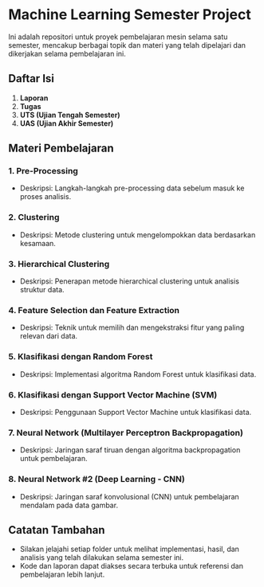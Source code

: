 # Machine Learning Semester Project

Ini adalah repositori untuk proyek pembelajaran mesin selama satu semester, mencakup berbagai topik dan materi yang telah dipelajari dan dikerjakan selama pembelajaran ini.

## Daftar Isi

1. **Laporan**
2. **Tugas**
3. **UTS (Ujian Tengah Semester)**
4. **UAS (Ujian Akhir Semester)**

## Materi Pembelajaran

### 1. Pre-Processing
- Deskripsi: Langkah-langkah pre-processing data sebelum masuk ke proses analisis.

### 2. Clustering
- Deskripsi: Metode clustering untuk mengelompokkan data berdasarkan kesamaan.

### 3. Hierarchical Clustering
- Deskripsi: Penerapan metode hierarchical clustering untuk analisis struktur data.

### 4. Feature Selection dan Feature Extraction
- Deskripsi: Teknik untuk memilih dan mengekstraksi fitur yang paling relevan dari data.

### 5. Klasifikasi dengan Random Forest
- Deskripsi: Implementasi algoritma Random Forest untuk klasifikasi data.

### 6. Klasifikasi dengan Support Vector Machine (SVM)
- Deskripsi: Penggunaan Support Vector Machine untuk klasifikasi data.

### 7. Neural Network (Multilayer Perceptron Backpropagation)
- Deskripsi: Jaringan saraf tiruan dengan algoritma backpropagation untuk pembelajaran.

### 8. Neural Network #2 (Deep Learning - CNN)
- Deskripsi: Jaringan saraf konvolusional (CNN) untuk pembelajaran mendalam pada data gambar.

## Catatan Tambahan
- Silakan jelajahi setiap folder untuk melihat implementasi, hasil, dan analisis yang telah dilakukan selama semester ini.
- Kode dan laporan dapat diakses secara terbuka untuk referensi dan pembelajaran lebih lanjut.
